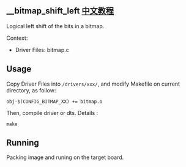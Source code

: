 \_\_bitmap_shift_left [中文教程](https://biscuitos.github.io/blog/BITMAP___bitmap_shift_left/)
----------------------------------

Logical left shift of the bits in a bitmap.

Context:

* Driver Files: bitmap.c

## Usage

Copy Driver Files into `/drivers/xxx/`, and modify Makefile on current 
directory, as follow:

```
obj-$(CONFIG_BITMAP_XX) += bitmap.o
```

Then, compile driver or dts. Details :

```
make
```

## Running

Packing image and runing on the target board.
